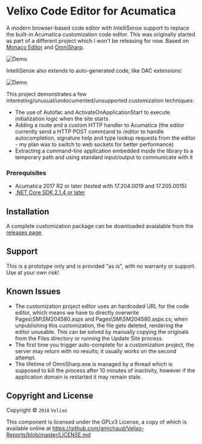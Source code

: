 Velixo Code Editor for Acumatica
================================
A modern browser-based code editor with IntelliSense support to replace the built-in Acumatica customization code editor. This was originally started as part of a different project which I won't be releasing for now. Based on [Monaco Editor](https://github.com/Microsoft/monaco-editor) and [OmniSharp](https://github.com/OmniSharp).

![Demo](http://g.recordit.co/uBT137T8Cq.gif)

IntelliSense also extends to auto-generated code, like DAC extensions:

![Demo](http://g.recordit.co/zWbciGiA20.gif)

This project demonstrates a few interesting/unusual/undocumented/unsupported customization techniques:
* The use of Autofac and ActivateOnApplicationStart to execute initialization logic when the site starts
* Adding a route and a custom HTTP handler to Acumatica (the editor currently send a HTTP POST comm)and to /editor to handle autocompletion, signature help and type lookup requests from the editor - my plan was to switch to web sockets for better performance)
* Extracting a command-line application embedded inside the library to a temporary path and using standard input/output to communicate with it

### Prerequisites
* Acumatica 2017 R2 or later (tested with 17.204.0019 and 17.205.0015)
* [.NET Core SDK 2.1.4 or later](https://www.microsoft.com/net/download/windows)

Installation
-----------
A complete customization package can be downloaded avaialable from the [releases page](https://github.com/gmichaud/Velixo-AcumaticaCodeEditor/releases)

Support
-----------
This is a prototype only and is provided "as is", with no warranty or support. Use at your own risk!

Known Issues
------------
* The customization project editor uses an hardcoded URL for the code editor, which means we have to directly overwrite Pages\SM\SM204580.aspx and Pages\SM\SM204580.aspx.cs; when unpublishing this customization, the file gets deleted, rendering the editor unusable. This can be solved by manually copying the originals from the Files directory or running the Update Site process.
* The first time you trigger auto-complete for a customization project, the server may return with no results; it usually works on the second attempt.
* The lifetime of OmniSharp.exe is managed by a thread which is supposed to kill the process after 10 minutes of inactivity, however if the application domain is restarted it may remain stale.

## Copyright and License

Copyright © `2018` `Velixo`

This component is licensed under the GPLv3 License, a copy of which is available online at https://github.com/gmichaud/Velixo-Reports/blob/master/LICENSE.md
